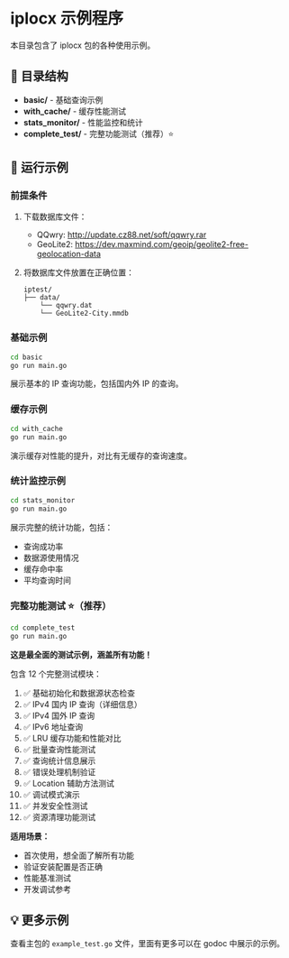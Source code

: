 # iplocx 示例程序

本目录包含了 iplocx 包的各种使用示例。

## 📁 目录结构

- **basic/** - 基础查询示例
- **with_cache/** - 缓存性能测试
- **stats_monitor/** - 性能监控和统计
- **complete_test/** - 完整功能测试（推荐）⭐

## 🚀 运行示例

### 前提条件

1. 下载数据库文件：
   - QQwry: http://update.cz88.net/soft/qqwry.rar
   - GeoLite2: https://dev.maxmind.com/geoip/geolite2-free-geolocation-data

2. 将数据库文件放置在正确位置：
   ```
   iptest/
   ├── data/
       └── qqwry.dat
       └── GeoLite2-City.mmdb
   ```

### 基础示例

```bash
cd basic
go run main.go
```

展示基本的 IP 查询功能，包括国内外 IP 的查询。

### 缓存示例

```bash
cd with_cache
go run main.go
```

演示缓存对性能的提升，对比有无缓存的查询速度。

### 统计监控示例

```bash
cd stats_monitor
go run main.go
```

展示完整的统计功能，包括：
- 查询成功率
- 数据源使用情况
- 缓存命中率
- 平均查询时间

### 完整功能测试 ⭐（推荐）

```bash
cd complete_test
go run main.go
```

**这是最全面的测试示例，涵盖所有功能！**

包含 12 个完整测试模块：
1. ✅ 基础初始化和数据源状态检查
2. ✅ IPv4 国内 IP 查询（详细信息）
3. ✅ IPv4 国外 IP 查询
4. ✅ IPv6 地址查询
5. ✅ LRU 缓存功能和性能对比
6. ✅ 批量查询性能测试
7. ✅ 查询统计信息展示
8. ✅ 错误处理机制验证
9. ✅ Location 辅助方法测试
10. ✅ 调试模式演示
11. ✅ 并发安全性测试
12. ✅ 资源清理功能测试

**适用场景：**
- 首次使用，想全面了解所有功能
- 验证安装配置是否正确
- 性能基准测试
- 开发调试参考

## 💡 更多示例

查看主包的 `example_test.go` 文件，里面有更多可以在 godoc 中展示的示例。

